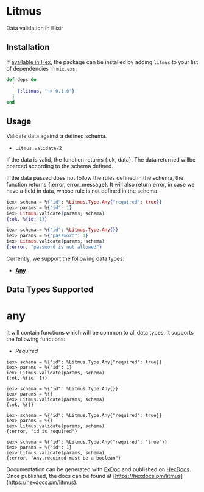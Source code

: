 # Litmus

Data validation in Elixir

## Installation

If [available in Hex](https://hex.pm/docs/publish), the package can be installed
by adding `litmus` to your list of dependencies in `mix.exs`:

```elixir
def deps do
  [
    {:litmus, "~> 0.1.0"}
  ]
end
```

## Usage

Validate data against a defined schema.

* `Litmus.validate/2`

If the data is valid, the function returns {:ok, data}. The data returned willbe coerced according to the schema defined.

If the data passed does not follow the rules defined in the schema, the function returns {:error, error_message}. It will also return error, in case we have a field in data, whose rule is not defined in the schema.

```elixir
iex> schema = %{"id": %Litmus.Type.Any{"required": true}}
iex> params = %{"id": 1}
iex> Litmus.validate(params, schema)
{:ok, %{id: 1}}

iex> schema = %{"id": %Litmus.Type.Any{}}
iex> params = %{"password": 1}
iex> Litmus.validate(params, schema)
{:error, "password is not allowed"}
```

Currently, we support the following data types:

* [**Any**](#any)

## Data Types Supported

# any

It will contain functions which will be common to all data types. It supports the following functions:
  * *Required*

```
iex> schema = %{"id": %Litmus.Type.Any{"required": true}}
iex> params = %{"id": 1}
iex> Litmus.validate(params, schema)
{:ok, %{id: 1}}

iex> schema = %{"id": %Litmus.Type.Any{}}
iex> params = %{}
iex> Litmus.validate(params, schema)
{:ok, %{}}

iex> schema = %{"id": %Litmus.Type.Any{"required": true}}
iex> params = %{}
iex> Litmus.validate(params, schema)
{:error, "id is required"}

iex> schema = %{"id": %Litmus.Type.Any{"required": "true"}}
iex> params = %{"id": 1}
iex> Litmus.validate(params, schema)
{:error, "Any.required must be a boolean"}
```

Documentation can be generated with [ExDoc](https://github.com/elixir-lang/ex_doc)
and published on [HexDocs](https://hexdocs.pm). Once published, the docs can
be found at [https://hexdocs.pm/litmus](https://hexdocs.pm/litmus).

